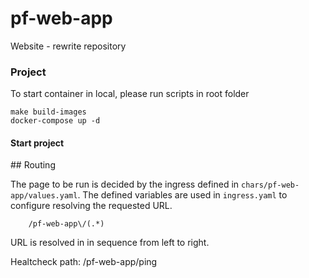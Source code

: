 # pf-web-app

Website - rewrite repository

### Project

To start container in local, please run scripts in root folder

```
make build-images
docker-compose up -d
```

#### Start project

## Routing

The page to be run is decided by the ingress defined in `chars/pf-web-app/values.yaml`. The defined variables are used in `ingress.yaml` to configure resolving the requested URL.

```
    /pf-web-app\/(.*)
```

URL is resolved in in sequence from left to right.

Healtcheck path: /pf-web-app/ping
